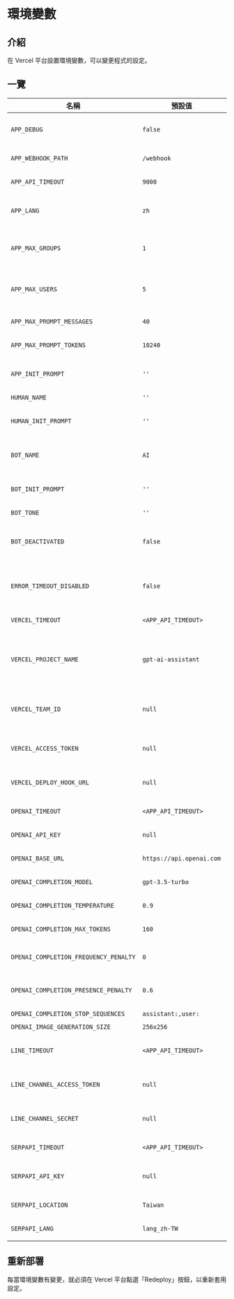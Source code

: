 <script setup>
import { withBase } from '@vuepress/client'
</script>

# 環境變數

## 介紹

在 Vercel 平台設置環境變數，可以變更程式的設定。

## 一覽

名稱 | 預設值 | 說明
--- | --- | ---
`APP_DEBUG` | `false` | 是否在標準輸出印出訊息，值必須為 `true` 或 `false`。
`APP_WEBHOOK_PATH` | `/webhook` | 應用程式的 webhook URL 路徑。
`APP_API_TIMEOUT` | `9000` | 呼叫外部服務 API 的超時時間。
`APP_LANG` | `zh` | 程式的初始語言，值必須為 `zh_TW`、`zh_CN`、`en` 或 `ja`。
`APP_MAX_GROUPS` | `1` | 群組數量上限，必須設置 `VERCEL_ACCESS_TOKEN` 環境變數。
`APP_MAX_USERS` | `5` | 用戶數量上限，必須設置 `VERCEL_ACCESS_TOKEN` 環境變數。
`APP_MAX_PROMPT_MESSAGES` | `40` | 上下文語句的數量上限。
`APP_MAX_PROMPT_TOKENS` | `10240` | 上下文單詞的數量上限。
`APP_INIT_PROMPT` | `''` | 系統的初始提示詞，用來設定使用者或 AI 的人物設定。
`HUMAN_NAME` | `''` | 使用者的名字。
`HUMAN_INIT_PROMPT` | `''` | 使用者的初始提示詞，用來設定使用者或 AI 的人物設定。
`BOT_NAME` | `AI` | AI 的名字。當 AI 自動回覆設為關閉時，可以用來呼叫。
`BOT_INIT_PROMPT` | `''` | AI 的初始提示詞，用來設定使用者或 AI 的人物設定。
`BOT_TONE` | `''` | AI 的回覆語氣。
`BOT_DEACTIVATED` | `false` | 是否在一開始將 AI 自動回覆設為關閉，值必須為 `true` 或 `false`。
`ERROR_TIMEOUT_DISABLED` | `false` | 是否將呼叫外部服務 API 的超時錯誤關閉，值必須為 `true` 或 `false`。
`VERCEL_TIMEOUT` | `<APP_API_TIMEOUT>` | 呼叫 Vercel API 的超時時間。
`VERCEL_PROJECT_NAME` | `gpt-ai-assistant` | Vercel 的專案名稱。當 Vercel 的專案名稱與 GitHub 的專案名稱不一樣時，必須使用此環境變數指定。
`VERCEL_TEAM_ID` | `null` | Vercel 的 <a :href="withBase('/images/vercel-team-id.png')" target="_blank">team ID</a>。使用 Vercel 的 Pro 方案時，必須使用此環境變數指定。
`VERCEL_ACCESS_TOKEN` | `null` | Vercel 的 <a :href="withBase('/images/vercel-access-token.png')" target="_blank">access token</a>，用來實現持久化儲存。
`VERCEL_DEPLOY_HOOK_URL` | `null` | Vercel 的 <a :href="withBase('/images/vercel-deploy-hook-url.png')" target="_blank">deploy hook URL</a>，用來重新部署應用程式。
`OPENAI_TIMEOUT` | `<APP_API_TIMEOUT>` | 呼叫 OpenAI API 的超時時間。
`OPENAI_API_KEY` | `null` | OpenAI 的 <a :href="withBase('/images/openai-api-key.png')" target="_blank">API key</a>，用來實現與 AI 對話。
`OPENAI_BASE_URL` | `https://api.openai.com` | OpenAI 的 API 端點。
`OPENAI_COMPLETION_MODEL` | `gpt-3.5-turbo` | 詳見 [model](https://beta.openai.com/docs/api-reference/completions/create#completions/create-model) 參數說明。
`OPENAI_COMPLETION_TEMPERATURE` | `0.9` | 詳見 [temperature](https://beta.openai.com/docs/api-reference/completions/create#completions/create-temperature) 參數說明。
`OPENAI_COMPLETION_MAX_TOKENS` | `160` | 詳見 [max_tokens](https://beta.openai.com/docs/api-reference/completions/create#completions/create-max_tokens) 參數說明。
`OPENAI_COMPLETION_FREQUENCY_PENALTY` | `0` | 詳見 [frequency_penalty](https://beta.openai.com/docs/api-reference/completions/create#completions/create-frequency_penalty) 參數說明。
`OPENAI_COMPLETION_PRESENCE_PENALTY` | `0.6` | 詳見 [presence_penalty](https://beta.openai.com/docs/api-reference/completions/create#completions/create-presence_penalty) 參數說明。
`OPENAI_COMPLETION_STOP_SEQUENCES` | `assistant:,user:` | 詳見 [stop](https://platform.openai.com/docs/api-reference/completions/create#completions/create-stop) 參數說明。
`OPENAI_IMAGE_GENERATION_SIZE` | `256x256` | 詳見 [size](https://beta.openai.com/docs/api-reference/images/create#images/create-size) 參數說明。
`LINE_TIMEOUT` | `<APP_API_TIMEOUT>` | 呼叫 LINE Messaging API 的超時時間。
`LINE_CHANNEL_ACCESS_TOKEN` | `null` | LINE 的 <a :href="withBase('/images/line-channel-access-token.png')" target="_blank">channel access token</a>，用來傳送訊息。
`LINE_CHANNEL_SECRET` | `null` | LINE 的 <a :href="withBase('/images/line-channel-secret.png')" target="_blank">channel secret</a>，用來驗證訊息來源。
`SERPAPI_TIMEOUT` | `<APP_API_TIMEOUT>` | 呼叫 SerpApi API 的超時時間。
`SERPAPI_API_KEY` | `null` | SerpApi 的 <a :href="withBase('/images/serpapi-api-key.png')" target="_blank">API key</a>，用來查詢 Google 資料。
`SERPAPI_LOCATION` | `Taiwan` | 查詢 Google 資料時，使用的地區。
`SERPAPI_LANG` | `lang_zh-TW` | 查詢 Google 資料時，使用的語言。

## 重新部署

每當環境變數有變更，就必須在 Vercel 平台點選「Redeploy」按鈕，以重新套用設定。

<div align="center">
  <img :src="withBase('/images/vercel-redeploy.png')" width="600"/>
</div>
